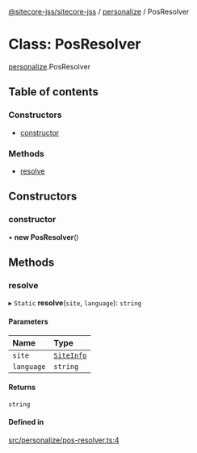 [@sitecore-jss/sitecore-jss](../README.md) / [personalize](../modules/personalize.md) / PosResolver

# Class: PosResolver

[personalize](../modules/personalize.md).PosResolver

## Table of contents

### Constructors

- [constructor](personalize.PosResolver.md#constructor)

### Methods

- [resolve](personalize.PosResolver.md#resolve)

## Constructors

### constructor

• **new PosResolver**()

## Methods

### resolve

▸ `Static` **resolve**(`site`, `language`): `string`

#### Parameters

| Name | Type |
| :------ | :------ |
| `site` | [`SiteInfo`](../modules/site.md#siteinfo) |
| `language` | `string` |

#### Returns

`string`

#### Defined in

[src/personalize/pos-resolver.ts:4](https://github.com/Sitecore/jss/blob/6cc41d30c/packages/sitecore-jss/src/personalize/pos-resolver.ts#L4)
